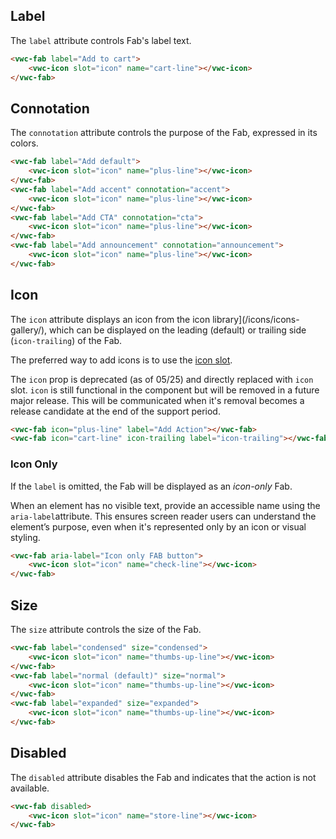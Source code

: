 ## Label

The `label` attribute controls Fab's label text.

```html preview
<vwc-fab label="Add to cart">
	<vwc-icon slot="icon" name="cart-line"></vwc-icon>
</vwc-fab>
```

## Connotation

The `connotation` attribute controls the purpose of the Fab, expressed in its colors.

```html preview
<vwc-fab label="Add default">
	<vwc-icon slot="icon" name="plus-line"></vwc-icon>
</vwc-fab>
<vwc-fab label="Add accent" connotation="accent">
	<vwc-icon slot="icon" name="plus-line"></vwc-icon>
</vwc-fab>
<vwc-fab label="Add CTA" connotation="cta">
	<vwc-icon slot="icon" name="plus-line"></vwc-icon>
</vwc-fab>
<vwc-fab label="Add announcement" connotation="announcement">
	<vwc-icon slot="icon" name="plus-line"></vwc-icon>
</vwc-fab>
```

## Icon

The `icon` attribute displays an icon from the icon library](/icons/icons-gallery/), which can be displayed on the leading (default) or trailing side (`icon-trailing`) of the Fab.

The preferred way to add icons is to use the [icon slot](/components/fab/code/#icon-slot).

<vwc-note connotation="warning" headline="Deprecated Prop: icon">
	<vwc-icon slot="icon" name="warning-line" label="Warning:"></vwc-icon>

The `icon` prop is deprecated (as of 05/25) and directly replaced with `icon` slot. `icon` is still functional in the component but will be removed in a future major release. This will be communicated when it's removal becomes a release candidate at the end of the support period.

</vwc-note>

```html preview
<vwc-fab icon="plus-line" label="Add Action"></vwc-fab>
<vwc-fab icon="cart-line" icon-trailing label="icon-trailing"></vwc-fab>
```

### Icon Only

If the `label` is omitted, the Fab will be displayed as an _icon-only_ Fab.

<vwc-note connotation="information" headline="Accessibility Tip">
	<vwc-icon slot="icon" name="accessibility-line"></vwc-icon>

When an element has no visible text, provide an accessible name using the <nobr><code>aria-label</code></nobr>attribute. This ensures screen reader users can understand the element’s purpose, even when it's represented only by an icon or visual styling.

</vwc-note>

```html preview
<vwc-fab aria-label="Icon only FAB button">
	<vwc-icon slot="icon" name="check-line"></vwc-icon>
</vwc-fab>
```

## Size

The `size` attribute controls the size of the Fab.

```html preview
<vwc-fab label="condensed" size="condensed">
	<vwc-icon slot="icon" name="thumbs-up-line"></vwc-icon>
</vwc-fab>
<vwc-fab label="normal (default)" size="normal">
	<vwc-icon slot="icon" name="thumbs-up-line"></vwc-icon>
</vwc-fab>
<vwc-fab label="expanded" size="expanded">
	<vwc-icon slot="icon" name="thumbs-up-line"></vwc-icon>
</vwc-fab>
```

## Disabled

The `disabled` attribute disables the Fab and indicates that the action is not available.

```html preview
<vwc-fab disabled>
	<vwc-icon slot="icon" name="store-line"></vwc-icon>
</vwc-fab>
```
